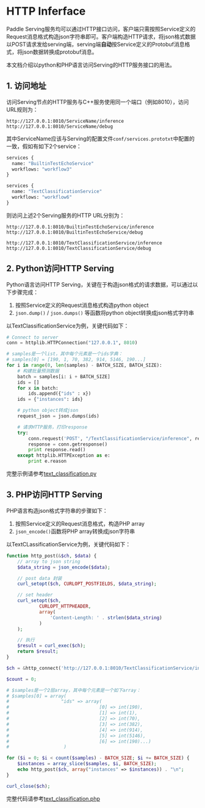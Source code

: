 # HTTP Inferface

Paddle Serving服务均可以通过HTTP接口访问，客户端只需按照Service定义的Request消息格式构造json字符串即可。客户端构造HTTP请求，将json格式数据以POST请求发给serving端，serving端**自动**按Service定义的Protobuf消息格式，将json数据转换成protobuf消息。

本文档介绍以python和PHP语言访问Serving的HTTP服务接口的用法。

## 1. 访问地址

访问Serving节点的HTTP服务与C++服务使用同一个端口（例如8010），访问URL规则为：

```
http://127.0.0.1:8010/ServiceName/inference
http://127.0.0.1:8010/ServiceName/debug
```

其中ServiceName应该与Serving的配置文件`conf/services.prototxt`中配置的一致，假如有如下2个service：

```protobuf
services {
  name: "BuiltinTestEchoService"
  workflows: "workflow3"
}

services {
  name: "TextClassificationService"
  workflows: "workflow6"
}
```

则访问上述2个Serving服务的HTTP URL分别为：

```
http://127.0.0.1:8010/BuiltinTestEchoService/inference
http://127.0.0.1:8010/BuiltinTestEchoService/debug

http://127.0.0.1:8010/TextClassificationService/inference
http://127.0.0.1:8010/TextClassificationService/debug
```

## 2. Python访问HTTP Serving

Python语言访问HTTP Serving，关键在于构造json格式的请求数据，可以通过以下步骤完成：

1) 按照Service定义的Request消息格式构造python object
2) `json.dump()` / `json.dumps()` 等函数将python object转换成json格式字符串

以TextClassificationService为例，关键代码如下：

```python
# Connect to server
conn = httplib.HTTPConnection("127.0.0.1", 8010)

# samples是一个list，其中每个元素是一个ids字典：
# samples[0] = [190, 1, 70, 382, 914, 5146, 190...]
for i in range(0, len(samples) - BATCH_SIZE, BATCH_SIZE):
    # 构建批量预测数据
    batch = samples[i: i + BATCH_SIZE]
    ids = []
    for x in batch:
        ids.append({"ids" : x})
    ids = {"instances": ids}

    # python object转成json
    request_json = json.dumps(ids)

    # 请求HTTP服务，打印response
    try:
        conn.request('POST', "/TextClassificationService/inference", request_json, {"Content-Type": "application/json"})
        response = conn.getresponse()
        print response.read()
    except httplib.HTTPException as e:
        print e.reason
```

完整示例请参考[text_classification.py](https://github.com/PaddlePaddle/Serving/blob/develop/tools/cpp_examples/demo-client/python/text_classification.py)

## 3. PHP访问HTTP Serving

PHP语言构造json格式字符串的步骤如下：

1) 按照Service定义的Request消息格式，构造PHP array
2) `json_encode()`函数将PHP array转换成json字符串

以TextCLassificationService为例，关键代码如下：

```PHP
function http_post(&$ch, $data) {
    // array to json string
    $data_string = json_encode($data);

    // post data 封装
    curl_setopt($ch, CURLOPT_POSTFIELDS, $data_string);

    // set header
    curl_setopt($ch,
            CURLOPT_HTTPHEADER,
            array(
                'Content-Length: ' . strlen($data_string)
            )
    );

    // 执行
    $result = curl_exec($ch);
    return $result;
}

$ch = &http_connect('http://127.0.0.1:8010/TextClassificationService/inference');

$count = 0;

# $samples是一个2层array，其中每个元素是一个如下array：
# $samples[0] = array(
#                   "ids" => array(
#                                 [0] => int(190),
#                                 [1] => int(1),
#                                 [2] => int(70),
#                                 [3] => int(382),
#                                 [4] => int(914),
#                                 [5] => int(5146),
#                                 [6] => int(190)...)
#                    )

for ($i = 0; $i < count($samples) - BATCH_SIZE; $i += BATCH_SIZE) {
    $instances = array_slice($samples, $i, BATCH_SIZE);
    echo http_post($ch, array("instances" => $instances)) . "\n";
}

curl_close($ch);
```

完整代码请参考[text_classification.php](https://github.com/PaddlePaddle/Serving/blob/develop/tools/cpp_examples/demo-client/php/text_classification.php)
